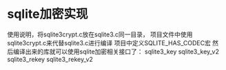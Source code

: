# sqlite加密实现

使用说明，将sqlite3crypt.c放在sqlite3.c同一目录，
项目文件中使用sqlite3crypt.c来代替sqlite3.c进行编译
项目中定义SQLITE_HAS_CODEC宏
然后编译出来的库就可以使用sqlite加密相关接口了：
sqlite3_key sqlite3_key_v2 sqlite3_rekey sqlite3_rekey_v2

